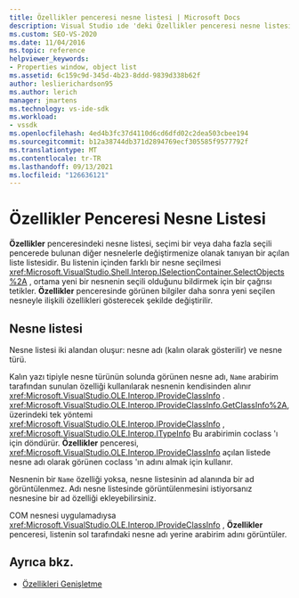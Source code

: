 ```yaml
---
title: Özellikler penceresi nesne listesi | Microsoft Docs
description: Visual Studio ıde 'deki Özellikler penceresi nesne listesiyle etkileşim kurmak için kullanılan arabirimler hakkında bilgi edinin.
ms.custom: SEO-VS-2020
ms.date: 11/04/2016
ms.topic: reference
helpviewer_keywords:
- Properties window, object list
ms.assetid: 6c159c9d-345d-4b23-8ddd-9839d338b62f
author: leslierichardson95
ms.author: lerich
manager: jmartens
ms.technology: vs-ide-sdk
ms.workload:
- vssdk
ms.openlocfilehash: 4ed4b3fc37d4110d6cd6dfd02c2dea503cbee194
ms.sourcegitcommit: b12a38744db371d2894769ecf305585f9577792f
ms.translationtype: MT
ms.contentlocale: tr-TR
ms.lasthandoff: 09/13/2021
ms.locfileid: "126636121"
---
```

# <a name="properties-window-object-list"></a>Özellikler Penceresi Nesne Listesi
**Özellikler** penceresindeki nesne listesi, seçimi bir veya daha fazla seçili pencerede bulunan diğer nesnelerle değiştirmenize olanak tanıyan bir açılan liste listesidir. Bu listenin içinden farklı bir nesne seçilmesi <xref:Microsoft.VisualStudio.Shell.Interop.ISelectionContainer.SelectObjects%2A> , ortama yeni bir nesnenin seçili olduğunu bildirmek için bir çağrısı tetikler. **Özellikler** penceresinde görünen bilgiler daha sonra yeni seçilen nesneyle ilişkili özellikleri gösterecek şekilde değiştirilir.

## <a name="the-object-list"></a>Nesne listesi
 Nesne listesi iki alandan oluşur: nesne adı (kalın olarak gösterilir) ve nesne türü.

 Kalın yazı tipiyle nesne türünün solunda görünen nesne adı, `Name` arabirim tarafından sunulan özelliği kullanılarak nesnenin kendisinden alınır <xref:Microsoft.VisualStudio.OLE.Interop.IProvideClassInfo> . <xref:Microsoft.VisualStudio.OLE.Interop.IProvideClassInfo.GetClassInfo%2A>, üzerindeki tek yöntemi <xref:Microsoft.VisualStudio.OLE.Interop.IProvideClassInfo> , <xref:Microsoft.VisualStudio.OLE.Interop.ITypeInfo> Bu arabirimin coclass 'ı için döndürür. **Özellikler** penceresi, <xref:Microsoft.VisualStudio.OLE.Interop.IProvideClassInfo> açılan listede nesne adı olarak görünen coclass 'ın adını almak için kullanır.

 Nesnenin bir `Name` özelliği yoksa, nesne listesinin ad alanında bir ad görüntülenmez. Adı nesne listesinde görüntülenmesini istiyorsanız nesnesine bir ad özelliği ekleyebilirsiniz.

 COM nesnesi uygulamadıysa <xref:Microsoft.VisualStudio.OLE.Interop.IProvideClassInfo> , **Özellikler** penceresi, listenin sol tarafındaki nesne adı yerine arabirim adını görüntüler.

## <a name="see-also"></a>Ayrıca bkz.
- [Özellikleri Genişletme](../../extensibility/internals/extending-properties.md)
